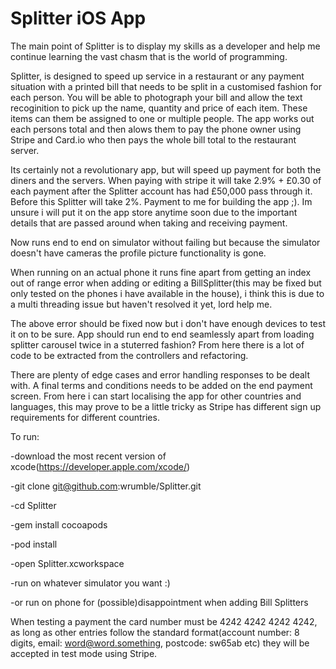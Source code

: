 # Splitter iOS App

The main point of Splitter is to display my skills as a developer and help me continue learning the vast chasm that is the world of programming.

Splitter, is designed to speed up service in a restaurant or any payment situation with a printed bill that needs to be split in a customised fashion for each person. You will be able to photograph your bill and allow the text recoginition to pick up the name, quantity and price of each item. These items can them be assigned to one or multiple people. The app works out each persons total and then alows them to pay the phone owner using Stripe and Card.io who then pays the whole bill total to the restaurant server.

Its certainly not a revolutionary app, but will speed up payment for both the diners and the servers. When paying with stripe it will take 2.9% + £0.30 of each payment after the Splitter account has had £50,000 pass through it. Before this Splitter will take 2%. Payment to me for building the app ;). Im unsure i will put it on the app store anytime soon due to the important details that are passed around when taking and receiving payment.


Now runs end to end on simulator without failing but because the simulator doesn't have cameras the profile picture functionality is gone.

When running on an actual phone it runs fine apart from getting an index out of range error when adding or editing a BillSplitter(this may be fixed but only tested on the phones i have available in the house), i think this is due to a multi threading issue but haven't resolved it yet, lord help me.

The above error should be fixed now but i don't have enough devices to test it on to be sure. App should run end to end seamlessly apart from loading splitter carousel twice in a stuterred fashion? From here there is a lot of code to be extracted from the controllers and refactoring.

There are plenty of edge cases and error handling responses to be dealt with. A final terms and conditions needs to be added  on the end payment screen. From here i can start localising the app for other countries and languages, this may prove to be a little tricky as Stripe has different sign up requirements for different countries.

To run:

-download the most recent version of xcode(https://developer.apple.com/xcode/)

-git clone git@github.com:wrumble/Splitter.git

-cd Splitter

-gem install cocoapods

-pod install

-open Splitter.xcworkspace

-run on whatever simulator you want :)

-or run on phone for (possible)disappointment when adding Bill Splitters

When testing a payment the card number must be 4242 4242 4242 4242, as long as other entries follow the standard format(account number: 8 digits, email: word@word.something, postcode: sw65ab etc) they will be accepted in test mode using Stripe.
